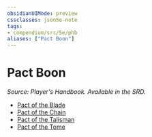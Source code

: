 ```yaml
---
obsidianUIMode: preview
cssclasses: json5e-note
tags:
- compendium/src/5e/phb
aliases: ["Pact Boon"]
---
```

# Pact Boon
*Source: Player's Handbook. Available in the SRD.* 

- [Pact of the Blade](/compendium/optional-features/pact-of-the-blade.md)
- [Pact of the Chain](/compendium/optional-features/pact-of-the-chain.md)
- [Pact of the Talisman](/compendium/optional-features/pact-of-the-talisman-tce.md)
- [Pact of the Tome](/compendium/optional-features/pact-of-the-tome.md)